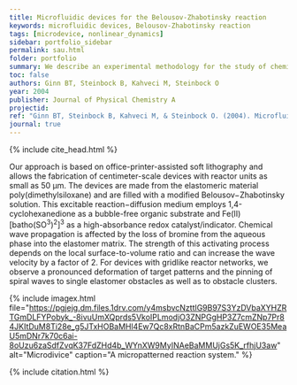 ```yaml
---
title: Microfluidic devices for the Belousov-Zhabotinsky reaction
keywords: microfluidic devices, Belousov-Zhabotinsky reaction
tags: [microdevice, nonlinear_dynamics]
sidebar: portfolio_sidebar
permalink: sau.html
folder: portfolio
summary: We describe an experimental methodology for the study of chemical self-organization in micropatterned reaction systems.
toc: false
authors: Ginn BT, Steinbock B, Kahveci M, Steinbock O
year: 2004
publisher: Journal of Physical Chemistry A
projectid:
ref: "Ginn BT, Steinbock B, Kahveci M, & Steinbock O. (2004). Microfluidic devices for the Belousov-Zhabotinsky reaction. <i>Journal of Physical Chemistry A, 108</i>, 1325-1332."
journal: true
---
```


{% include cite_head.html %}

Our approach is based on office-printer-assisted soft lithography and allows the fabrication of centimeter-scale devices with reactor units as small as 50 μm. The devices are made from the elastomeric material poly(dimethylsiloxane) and are filled with a modified Belousov−Zhabotinsky solution. This excitable reaction−diffusion medium employs 1,4-cyclohexanedione as a bubble-free organic substrate and Fe(II)[batho(SO<sup>3</sup>)<sup>2</sup>]<sup>3</sup> as a high-absorbance redox catalyst/indicator. Chemical wave propagation is affected by the loss of bromine from the aqueous phase into the elastomer matrix. The strength of this activating process depends on the local surface-to-volume ratio and can increase the wave velocity by a factor of 2. For devices with gridlike reactor networks, we observe a pronounced deformation of target patterns and the pinning of spiral waves to single elastomer obstacles as well as to obstacle clusters.

{% include imagex.html file="https://pgjejg.dm.files.1drv.com/y4msbvcNzttlG9B97S3YzDVbaXYHZRTGmDLFYPobyk_-8ivuUmXQprds5VkoIPLmodjO3ZNPGgHP3Z7cmZNp7Pr84JKItDuM8Ti28e_g5JTxHOBaMHl4Ew7Qc8xRtnBaCPm5azkZuEWOE35MeaU5mDNr7k70c6ai-8oUzu6zaSdfZvqK37FdZHd4b_WYnXW9MyINAeBaMMUjGs5K_rfhjU3aw" alt="Microdivice" caption="A micropatterned reaction system." %}

{% include citation.html %}